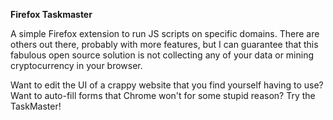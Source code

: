 **Firefox Taskmaster**

A simple Firefox extension to run JS scripts on specific domains. There are others out there, probably with more features, but I can guarantee that this fabulous open source solution is not collecting any of your data or mining cryptocurrency in your browser.

Want to edit the UI of a crappy website that you find yourself having to use? Want to auto-fill forms that Chrome won't for some stupid reason? Try the TaskMaster!
